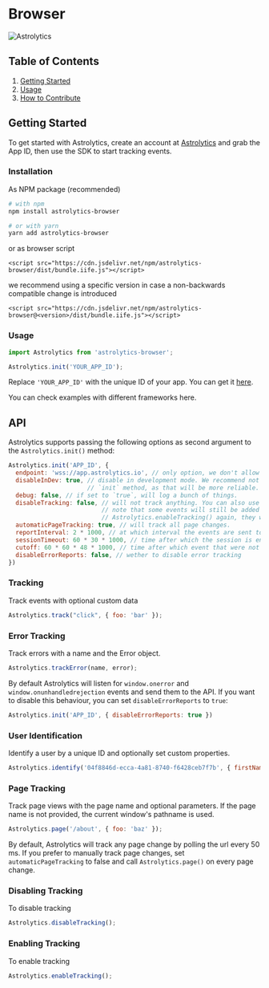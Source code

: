 # Browser

![Astrolytics](https://intriguing-lemonade-efa.notion.site/image/https%3A%2F%2Fs3-us-west-2.amazonaws.com%2Fsecure.notion-static.com%2Fb00319ab-5801-40dc-b0f4-5de683b11d61%2Fgithub\_browser\_sdk\_banner.jpg?id=9fabfb89-61d3-4d87-97ff-ef88c9bd8947\&table=block)

## Table of Contents

1. [Getting Started](broken-reference)
2. [Usage](broken-reference)
3. [How to Contribute](broken-reference)

## Getting Started

To get started with Astrolytics, create an account at [Astrolytics](https://dash.astrolytics.io/signup) and grab the App ID, then use the SDK to start tracking events.

### Installation

As NPM package (recommended)

```bash
# with npm
npm install astrolytics-browser

# or with yarn
yarn add astrolytics-browser
```

or as browser script

```
<script src="https://cdn.jsdelivr.net/npm/astrolytics-browser/dist/bundle.iife.js"></script>
```

we recommend using a specific version in case a non-backwards compatible change is introduced

```
<script src="https://cdn.jsdelivr.net/npm/astrolytics-browser@<version>/dist/bundle.iife.js"></script>
```

### Usage

```javascript
import Astrolytics from 'astrolytics-browser';

Astrolytics.init('YOUR_APP_ID');
```

Replace `'YOUR_APP_ID'` with the unique ID of your app. You can get it [here](https://dash.nucleus.sh/account).

You can check examples with different frameworks here.

## API

Astrolytics supports passing the following options as second argument to the `Astrolytics.init()` method:

```js
Astrolytics.init('APP_ID', {
  endpoint: 'wss://app.astrolytics.io', // only option, we don't allow self hosting yet :(
  disableInDev: true, // disable in development mode. We recommend not to call
                      // `init` method, as that will be more reliable.
  debug: false, // if set to `true`, will log a bunch of things.
  disableTracking: false, // will not track anything. You can also use `Astrolytics.disableTracking()`.
                          // note that some events will still be added to the queue, so if you call
                          // Astrolytics.enableTracking() again, they will be sent to the server.
  automaticPageTracking: true, // will track all page changes.
  reportInterval: 2 * 1000, // at which interval the events are sent to the server.
  sessionTimeout: 60 * 30 * 1000, // time after which the session is ended
  cutoff: 60 * 60 * 48 * 1000, // time after which event that were not sent yet are deleted
  disableErrorReports: false, // wether to disable error tracking
})
```

### Tracking

Track events with optional custom data

```javascript
Astrolytics.track("click", { foo: 'bar' });
```

### Error Tracking

Track errors with a name and the Error object.

```javascript
Astrolytics.trackError(name, error);
```

By default Astrolytics will listen for `window.onerror` and `window.onunhandledrejection` events and send them to the API. If you want to disable this behaviour, you can set `disableErrorReports` to `true`:

```js
Astrolytics.init('APP_ID', { disableErrorReports: true })
```

### User Identification

Identify a user by a unique ID and optionally set custom properties.

```javascript
Astrolytics.identify('04f8846d-ecca-4a81-8740-f6428ceb7f7b', { firstName: 'Brendan', lastName: 'Eich' });
```

### Page Tracking

Track page views with the page name and optional parameters. If the page name is not provided, the current window's pathname is used.

```javascript
Astrolytics.page('/about', { foo: 'baz' });
```

By default, Astrolytics will track any page change by polling the url every 50 ms. If you prefer to manually track page changes, set `automaticPageTracking` to false and call `Astrolytics.page()` on every page change.

### Disabling Tracking

To disable tracking

```javascript
Astrolytics.disableTracking();
```

### Enabling Tracking

To enable tracking

```javascript
Astrolytics.enableTracking();
```

